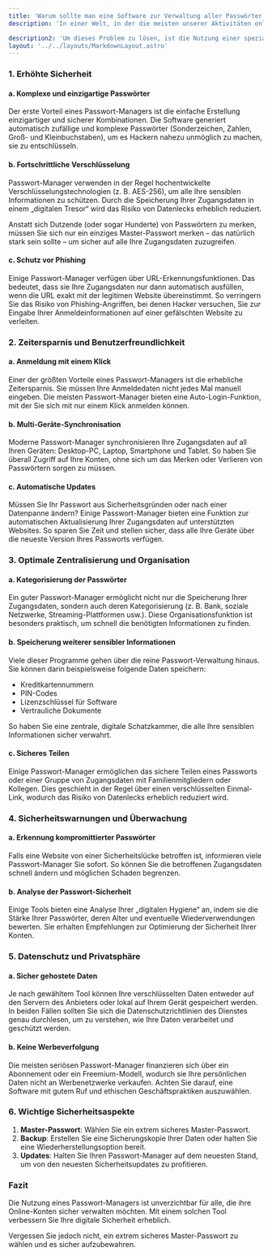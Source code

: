 ```yaml
---
title: 'Warum sollte man eine Software zur Verwaltung aller Passwörter nutzen und welchen Passwort-Manager wählen?'
description: 'In einer Welt, in der die meisten unserer Aktivitäten online stattfinden, ist digitale Sicherheit zu einem zentralen Thema geworden. Ob beim Zugriff auf Ihr Bankkonto, beim Einloggen in soziale Netzwerke oder beim Verwalten Ihrer Online-Dienste – die Erstellung und Verwaltung sicherer Passwörter ist unerlässlich, um Ihre persönlichen Daten zu schützen. Dennoch verwenden viele Nutzer weiterhin einfache Passwörter und nutzen sie auf mehreren Websites, was das Risiko eines Hackerangriffs erhöht.'

description2: 'Um dieses Problem zu lösen, ist die Nutzung einer spezialisierten Software zur Verwaltung und Zentralisierung Ihrer Passwörter (häufig „Passwort-Manager“ genannt) die ideale Lösung. In diesem Artikel erfahren Sie mehr über die zahlreichen Vorteile eines solchen Tools sowie über die bekanntesten Passwort-Manager mit ihren Vor- und Nachteilen.'
layout: '../../layouts/MarkdownLayout.astro'
---
```


### 1. Erhöhte Sicherheit

#### a. Komplexe und einzigartige Passwörter

Der erste Vorteil eines Passwort-Managers ist die einfache Erstellung einzigartiger und sicherer Kombinationen. Die Software generiert automatisch zufällige und komplexe Passwörter (Sonderzeichen, Zahlen, Groß- und Kleinbuchstaben), um es Hackern nahezu unmöglich zu machen, sie zu entschlüsseln.

#### b. Fortschrittliche Verschlüsselung

Passwort-Manager verwenden in der Regel hochentwickelte Verschlüsselungstechnologien (z. B. AES-256), um alle Ihre sensiblen Informationen zu schützen. Durch die Speicherung Ihrer Zugangsdaten in einem „digitalen Tresor“ wird das Risiko von Datenlecks erheblich reduziert.

Anstatt sich Dutzende (oder sogar Hunderte) von Passwörtern zu merken, müssen Sie sich nur ein einziges Master-Passwort merken – das natürlich stark sein sollte – um sicher auf alle Ihre Zugangsdaten zuzugreifen.

#### c. Schutz vor Phishing

Einige Passwort-Manager verfügen über URL-Erkennungsfunktionen. Das bedeutet, dass sie Ihre Zugangsdaten nur dann automatisch ausfüllen, wenn die URL exakt mit der legitimen Website übereinstimmt. So verringern Sie das Risiko von Phishing-Angriffen, bei denen Hacker versuchen, Sie zur Eingabe Ihrer Anmeldeinformationen auf einer gefälschten Website zu verleiten.

### 2. Zeitersparnis und Benutzerfreundlichkeit

#### a. Anmeldung mit einem Klick

Einer der größten Vorteile eines Passwort-Managers ist die erhebliche Zeitersparnis. Sie müssen Ihre Anmeldedaten nicht jedes Mal manuell eingeben. Die meisten Passwort-Manager bieten eine Auto-Login-Funktion, mit der Sie sich mit nur einem Klick anmelden können.

#### b. Multi-Geräte-Synchronisation

Moderne Passwort-Manager synchronisieren Ihre Zugangsdaten auf all Ihren Geräten: Desktop-PC, Laptop, Smartphone und Tablet. So haben Sie überall Zugriff auf Ihre Konten, ohne sich um das Merken oder Verlieren von Passwörtern sorgen zu müssen.

#### c. Automatische Updates

Müssen Sie Ihr Passwort aus Sicherheitsgründen oder nach einer Datenpanne ändern? Einige Passwort-Manager bieten eine Funktion zur automatischen Aktualisierung Ihrer Zugangsdaten auf unterstützten Websites. So sparen Sie Zeit und stellen sicher, dass alle Ihre Geräte über die neueste Version Ihres Passworts verfügen.

### 3. Optimale Zentralisierung und Organisation

#### a. Kategorisierung der Passwörter

Ein guter Passwort-Manager ermöglicht nicht nur die Speicherung Ihrer Zugangsdaten, sondern auch deren Kategorisierung (z. B. Bank, soziale Netzwerke, Streaming-Plattformen usw.). Diese Organisationsfunktion ist besonders praktisch, um schnell die benötigten Informationen zu finden.

#### b. Speicherung weiterer sensibler Informationen

Viele dieser Programme gehen über die reine Passwort-Verwaltung hinaus. Sie können darin beispielsweise folgende Daten speichern:

- Kreditkartennummern
- PIN-Codes
- Lizenzschlüssel für Software
- Vertrauliche Dokumente

So haben Sie eine zentrale, digitale Schatzkammer, die alle Ihre sensiblen Informationen sicher verwahrt.

#### c. Sicheres Teilen

Einige Passwort-Manager ermöglichen das sichere Teilen eines Passworts oder einer Gruppe von Zugangsdaten mit Familienmitgliedern oder Kollegen. Dies geschieht in der Regel über einen verschlüsselten Einmal-Link, wodurch das Risiko von Datenlecks erheblich reduziert wird.

### 4. Sicherheitswarnungen und Überwachung

#### a. Erkennung kompromittierter Passwörter

Falls eine Website von einer Sicherheitslücke betroffen ist, informieren viele Passwort-Manager Sie sofort. So können Sie die betroffenen Zugangsdaten schnell ändern und möglichen Schaden begrenzen.

#### b. Analyse der Passwort-Sicherheit

Einige Tools bieten eine Analyse Ihrer „digitalen Hygiene“ an, indem sie die Stärke Ihrer Passwörter, deren Alter und eventuelle Wiederverwendungen bewerten. Sie erhalten Empfehlungen zur Optimierung der Sicherheit Ihrer Konten.

### 5. Datenschutz und Privatsphäre

#### a. Sicher gehostete Daten

Je nach gewähltem Tool können Ihre verschlüsselten Daten entweder auf den Servern des Anbieters oder lokal auf Ihrem Gerät gespeichert werden. In beiden Fällen sollten Sie sich die Datenschutzrichtlinien des Dienstes genau durchlesen, um zu verstehen, wie Ihre Daten verarbeitet und geschützt werden.

#### b. Keine Werbeverfolgung

Die meisten seriösen Passwort-Manager finanzieren sich über ein Abonnement oder ein Freemium-Modell, wodurch sie Ihre persönlichen Daten nicht an Werbenetzwerke verkaufen. Achten Sie darauf, eine Software mit gutem Ruf und ethischen Geschäftspraktiken auszuwählen.

### 6. Wichtige Sicherheitsaspekte

1. **Master-Passwort**: Wählen Sie ein extrem sicheres Master-Passwort.
2. **Backup**: Erstellen Sie eine Sicherungskopie Ihrer Daten oder halten Sie eine Wiederherstellungsoption bereit.
3. **Updates**: Halten Sie Ihren Passwort-Manager auf dem neuesten Stand, um von den neuesten Sicherheitsupdates zu profitieren.

### Fazit

Die Nutzung eines Passwort-Managers ist unverzichtbar für alle, die ihre Online-Konten sicher verwalten möchten. Mit einem solchen Tool verbessern Sie Ihre digitale Sicherheit erheblich.

Vergessen Sie jedoch nicht, ein extrem sicheres Master-Passwort zu wählen und es sicher aufzubewahren.
